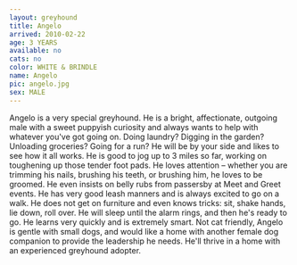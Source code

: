 ```yaml
---
layout: greyhound
title: Angelo
arrived: 2010-02-22
age: 3 YEARS
available: no
cats: no
color: WHITE & BRINDLE
name: Angelo
pic: angelo.jpg
sex: MALE
---
```

Angelo is a very special greyhound.  He is a bright, affectionate, outgoing male with a sweet puppyish curiosity
and always wants to help with whatever you've got going on. Doing laundry? Digging in the garden?  Unloading groceries?
Going for a run?  He will be by your side and likes to see how it all works.  He is good to jog up to 3 miles so far,
working on toughening up those tender foot pads.  He loves attention – whether you are trimming his nails, brushing his
teeth, or brushing him, he loves to be groomed.  He even insists on belly rubs from passersby at Meet and Greet events.
He has very good leash manners and is always excited to go on a walk. He does not get on furniture and even knows
tricks: sit, shake hands, lie down, roll over.  He will sleep until the alarm rings, and then he's ready to go. He
learns very quickly and is extremely smart.  Not cat friendly, Angelo is gentle with small dogs, and would like a home
with another female dog companion to provide the leadership he needs.  He'll thrive in a home with an experienced
greyhound adopter.
